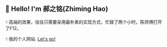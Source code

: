 ## 👋 Hello! I'm 郝之铭(Zhiming Hao)

✨高端的效果，往往只需要采用最朴素的实现方式，忙碌了两个小时，陈师傅打开了F12。

✨我的个人网站. [Let's go!](https://www.icehim.com/)
